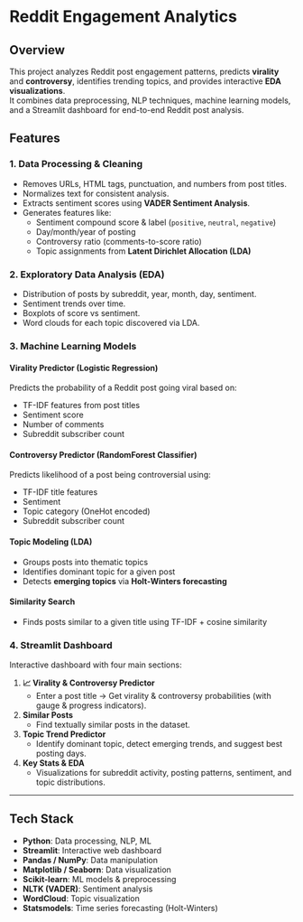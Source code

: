 # Reddit Engagement Analytics  

## Overview  
This project analyzes Reddit post engagement patterns, predicts **virality** and **controversy**, identifies trending topics, and provides interactive **EDA visualizations**.  
It combines data preprocessing, NLP techniques, machine learning models, and a Streamlit dashboard for end-to-end Reddit post analysis.  

## Features  
### 1. **Data Processing & Cleaning**  
- Removes URLs, HTML tags, punctuation, and numbers from post titles.  
- Normalizes text for consistent analysis.  
- Extracts sentiment scores using **VADER Sentiment Analysis**.  
- Generates features like:
  - Sentiment compound score & label (`positive`, `neutral`, `negative`)  
  - Day/month/year of posting  
  - Controversy ratio (comments-to-score ratio)  
  - Topic assignments from **Latent Dirichlet Allocation (LDA)**  

### 2. **Exploratory Data Analysis (EDA)**  
- Distribution of posts by subreddit, year, month, day, sentiment.  
- Sentiment trends over time.  
- Boxplots of score vs sentiment.  
- Word clouds for each topic discovered via LDA.  

### 3. **Machine Learning Models**  
#### **Virality Predictor (Logistic Regression)**  
Predicts the probability of a Reddit post going viral based on:
- TF-IDF features from post titles  
- Sentiment score  
- Number of comments  
- Subreddit subscriber count  

#### **Controversy Predictor (RandomForest Classifier)**  
Predicts likelihood of a post being controversial using:
- TF-IDF title features  
- Sentiment  
- Topic category (OneHot encoded)  
- Subreddit subscriber count  

#### **Topic Modeling (LDA)**  
- Groups posts into thematic topics  
- Identifies dominant topic for a given post  
- Detects **emerging topics** via **Holt-Winters forecasting**  

#### **Similarity Search**  
- Finds posts similar to a given title using TF-IDF + cosine similarity  

### 4. **Streamlit Dashboard**  
Interactive dashboard with four main sections:  
1. **📈 Virality & Controversy Predictor**  
   - Enter a post title → Get virality & controversy probabilities (with gauge & progress indicators).  
2. **Similar Posts**  
   - Find textually similar posts in the dataset.  
3. **Topic Trend Predictor**  
   - Identify dominant topic, detect emerging trends, and suggest best posting days.  
4. **Key Stats & EDA**  
   - Visualizations for subreddit activity, posting patterns, sentiment, and topic distributions.  

---

## Tech Stack  
- **Python**: Data processing, NLP, ML  
- **Streamlit**: Interactive web dashboard  
- **Pandas / NumPy**: Data manipulation  
- **Matplotlib / Seaborn**: Data visualization  
- **Scikit-learn**: ML models & preprocessing  
- **NLTK (VADER)**: Sentiment analysis  
- **WordCloud**: Topic visualization  
- **Statsmodels**: Time series forecasting (Holt-Winters)  
